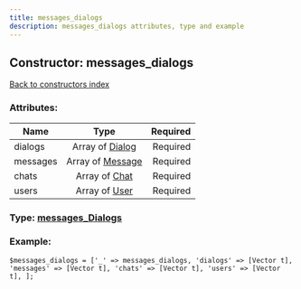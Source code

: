 ```yaml
---
title: messages_dialogs
description: messages_dialogs attributes, type and example
---
```

## Constructor: messages\_dialogs  
[Back to constructors index](index.md)



### Attributes:

| Name     |    Type       | Required |
|----------|:-------------:|---------:|
|dialogs|Array of [Dialog](../types/Dialog.md) | Required|
|messages|Array of [Message](../types/Message.md) | Required|
|chats|Array of [Chat](../types/Chat.md) | Required|
|users|Array of [User](../types/User.md) | Required|



### Type: [messages\_Dialogs](../types/messages_Dialogs.md)


### Example:

```
$messages_dialogs = ['_' => messages_dialogs, 'dialogs' => [Vector t], 'messages' => [Vector t], 'chats' => [Vector t], 'users' => [Vector t], ];
```